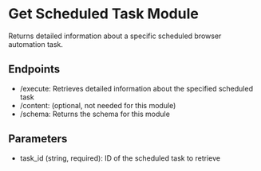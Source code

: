 # Get Scheduled Task Module

Returns detailed information about a specific scheduled browser automation task.

## Endpoints
- /execute: Retrieves detailed information about the specified scheduled task
- /content: (optional, not needed for this module)
- /schema: Returns the schema for this module

## Parameters
- task_id (string, required): ID of the scheduled task to retrieve
